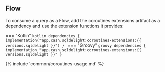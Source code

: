 ## Flow

To consume a query as a Flow, add the coroutines extensions artifact as a dependency and use the extension functions it provides:

=== "Kotlin"
    ```kotlin
    dependencies {
      implementation("app.cash.sqldelight:coroutines-extensions:{{ versions.sqldelight }}")
    }
    ```
=== "Groovy"
    ```groovy
    dependencies {
      implementation "app.cash.sqldelight:coroutines-extensions:{{ versions.sqldelight }}"
    }
    ```

{% include 'common/coroutines-usage.md' %}
